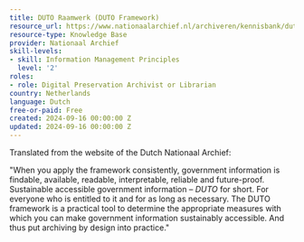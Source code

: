 ```yaml
---
title: DUTO Raamwerk (DUTO Framework)
resource_url: https://www.nationaalarchief.nl/archiveren/kennisbank/duto-raamwerk
resource-type: Knowledge Base
provider: Nationaal Archief
skill-levels:
- skill: Information Management Principles
  level: '2'
roles:
- role: Digital Preservation Archivist or Librarian
country: Netherlands
language: Dutch
free-or-paid: Free
created: 2024-09-16 00:00:00 Z
updated: 2024-09-16 00:00:00 Z
---
```


Translated from the website of the Dutch Nationaal Archief:

"When you apply the framework consistently, government information is findable, available, readable, interpretable, reliable and future-proof. Sustainable accessible government information – *DUTO* for short. For everyone who is entitled to it and for as long as necessary. The DUTO framework is a practical tool to determine the appropriate measures with which you can make government information sustainably accessible. And thus put archiving by design into practice."

